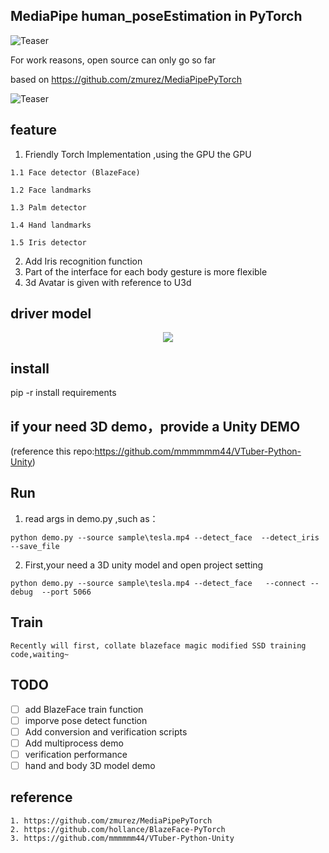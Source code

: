## MediaPipe human_poseEstimation in PyTorch

![Teaser](/doc/demo.gif)

For work reasons, open source can only go so far

based on https://github.com/zmurez/MediaPipePyTorch

![Teaser](/documentation/image/teaser.gif)


## feature

   1. Friendly Torch Implementation ,using the GPU the GPU
   
	1.1 Face detector (BlazeFace)
	
	1.2 Face landmarks
	
	1.3 Palm detector
	
	1.4 Hand landmarks
	
	1.5 Iris detector
	
   2. Add Iris recognition function
   3. Part of the interface for each body gesture is more flexible 
   4. 3d Avatar is given with reference to U3d



## driver model 
<p align="center">
    <a href="https://youtu.be/Jvzltozpbpk">
        <img src="doc/3d.gif">
    </a>
</p>

## install

  pip -r install requirements
  
## if your need 3D demo，provide a Unity DEMO
   
  (reference this repo:https://github.com/mmmmmm44/VTuber-Python-Unity)
  
## Run 

  1. read args in demo.py ,such as：
  
    python demo.py --source sample\tesla.mp4 --detect_face  --detect_iris  --save_file 
  
  2. First,your need a 3D unity model and open project setting
  
    python demo.py --source sample\tesla.mp4 --detect_face   --connect --debug  --port 5066

## Train
   
    
	Recently will first, collate blazeface magic modified SSD training code,waiting~
   
## TODO
- [ ] add BlazeFace train function 
- [ ] imporve pose detect function
- [ ] Add conversion and verification scripts
- [ ] Add multiprocess demo
- [ ] verification performance 
- [ ] hand and body 3D model demo

## reference 

	1. https://github.com/zmurez/MediaPipePyTorch
	2. https://github.com/hollance/BlazeFace-PyTorch
	3. https://github.com/mmmmmm44/VTuber-Python-Unity